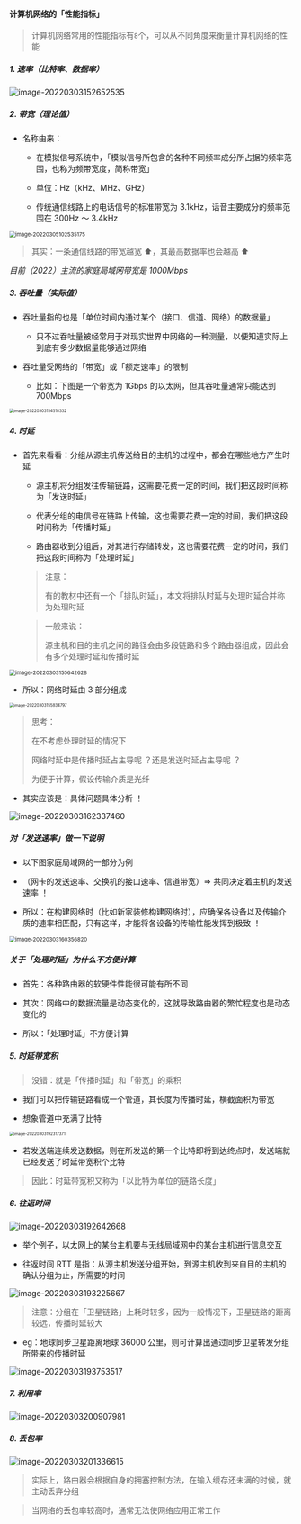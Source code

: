 #### 计算机网络的「性能指标」

> 计算机网络常用的性能指标有`8`个，可以从不同角度来衡量计算机网络的性能

##### 1. 速率（比特率、数据率）

![image-20220303152652535](https://gitee.com/pj-l/imgs-1/raw/master/image-20220303152652535.png)

##### 2. 带宽（理论值）

- 名称由来：

	- 在模拟信号系统中，「模拟信号所包含的各种不同频率成分所占据的频率范围，也称为频带宽度，简称带宽」

	- 单位：Hz（kHz、MHz、GHz）

	- 传统通信线路上的电话信号的标准带宽为 3.1kHz，话音主要成分的频率范围在 300Hz ～ 3.4kHz

<img src="https://gitee.com/pj-l/imgs-1/raw/master/image-20220305102535175.png" alt="image-20220305102535175" style="zoom: 67%;" />

> 其实：一条通信线路的带宽越宽 ⬆️，其最高数据率也会越高 ⬆️

*目前（2022）主流的家庭局域网带宽是 1000Mbps*

##### 3. 吞吐量（实际值）

- 吞吐量指的也是「单位时间内通过某个（接口、信道、网络）的数据量」

	- 只不过吞吐量被经常用于对现实世界中网络的一种测量，以便知道实际上到底有多少数据量能够通过网络

- 吞吐量受网络的「带宽」或「额定速率」的限制

	- 比如：下图是一个带宽为 1Gbps 的以太网，但其吞吐量通常只能达到 700Mbps

<img src="https://gitee.com/pj-l/imgs-1/raw/master/image-20220303154518332.png" alt="image-20220303154518332" style="zoom: 50%;" />

##### 4. 时延

- 首先来看看：分组从源主机传送给目的主机的过程中，都会在哪些地方产生时延

	- 源主机将分组发往传输链路，这需要花费一定的时间，我们把这段时间称为「发送时延」

	- 代表分组的电信号在链路上传输，这也需要花费一定的时间，我们把这段时间称为「传播时延」

	- 路由器收到分组后，对其进行存储转发，这也需要花费一定的时间，我们把这段时间称为「处理时延」

	> 注意：
	> 
	> 有的教材中还有一个「排队时延」，本文将排队时延与处理时延合并称为处理时延

	> 一般来说：
	> 
	> 源主机和目的主机之间的路径会由多段链路和多个路由器组成，因此会有多个处理时延和传播时延

<img src="https://gitee.com/pj-l/imgs-1/raw/master/image-20220303155642628.png" alt="image-20220303155642628" style="zoom:67%;" />

- 所以：网络时延由 3 部分组成

<img src="https://gitee.com/pj-l/imgs-1/raw/master/image-20220303155834797.png" alt="image-20220303155834797" style="zoom:50%;" />

> 思考：
> 
> 在不考虑处理时延的情况下
> 
> 网络时延中是传播时延占主导呢 ？还是发送时延占主导呢 ？
> 
> 为便于计算，假设传输介质是光纤

- 其实应该是：具体问题具体分析 ！

![image-20220303162337460](https://gitee.com/pj-l/imgs-1/raw/master/image-20220303162337460.png)

##### 对「发送速率」做一下说明

- 以下图家庭局域网的一部分为例

- （网卡的发送速率、交换机的接口速率、信道带宽）=> 共同决定着主机的发送速率 ！

- 所以：在构建网络时（比如新家装修构建网络时），应确保各设备以及传输介质的速率相匹配，只有这样，才能将各设备的传输性能发挥到极致 ！

<img src="https://gitee.com/pj-l/imgs-1/raw/master/image-20220303160356820.png" alt="image-20220303160356820" style="zoom:67%;" />

##### 关于「处理时延」为什么不方便计算

- 首先：各种路由器的软硬件性能很可能有所不同

- 其次：网络中的数据流量是动态变化的，这就导致路由器的繁忙程度也是动态变化的

- 所以：「处理时延」不方便计算

##### 5. 时延带宽积

> 没错：就是「传播时延」和「带宽」的乘积

- 我们可以把传输链路看成一个管道，其长度为传播时延，横截面积为带宽

- 想象管道中充满了比特

<img src="https://gitee.com/pj-l/imgs-1/raw/master/image-20220303192317371.png" alt="image-20220303192317371" style="zoom:50%;" />

- 若发送端连续发送数据，则在所发送的第一个比特即将到达终点时，发送端就已经发送了时延带宽积个比特

> 因此：时延带宽积又称为「以比特为单位的链路长度」

##### 6. 往返时间

![image-20220303192642668](https://gitee.com/pj-l/imgs-1/raw/master/image-20220303192642668.png)

- 举个例子，以太网上的某台主机要与无线局域网中的某台主机进行信息交互

- 往返时间 RTT 是指：从源主机发送分组开始，到源主机收到来自目的主机的确认分组为止，所需要的时间

![image-20220303193225667](https://gitee.com/pj-l/imgs-1/raw/master/image-20220303193225667.png)

> 注意：分组在「卫星链路」上耗时较多，因为一般情况下，卫星链路的距离较远，传播时延较大

- eg：地球同步卫星距离地球 36000 公里，则可计算出通过同步卫星转发分组所带来的传播时延

![image-20220303193753517](https://gitee.com/pj-l/imgs-1/raw/master/image-20220303193753517.png)

##### 7. 利用率

![image-20220303200907981](https://gitee.com/pj-l/imgs-1/raw/master/image-20220303200907981.png)

##### 8. 丢包率

![image-20220303201336615](https://gitee.com/pj-l/imgs-1/raw/master/image-20220303201336615.png)

> 实际上，路由器会根据自身的拥塞控制方法，在输入缓存还未满的时候，就主动丢弃分组

> 当网络的丢包率较高时，通常无法使网络应用正常工作

